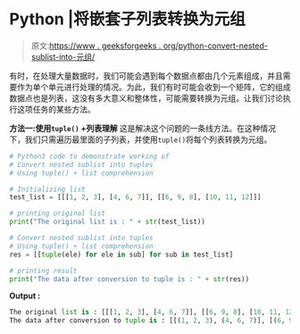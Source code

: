 # Python |将嵌套子列表转换为元组

> 原文:[https://www . geeksforgeeks . org/python-convert-nested-sublist-into-元组/](https://www.geeksforgeeks.org/python-convert-nested-sublist-into-tuples/)

有时，在处理大量数据时，我们可能会遇到每个数据点都由几个元素组成，并且需要作为单个单元进行处理的情况。为此，我们有时可能会收到一个矩阵，它的组成数据点也是列表，这没有多大意义和整体性，可能需要转换为元组。让我们讨论执行这项任务的某些方法。

**方法一:使用`tuple()` +列表理解**
这是解决这个问题的一条线方法。在这种情况下，我们只需遍历最里面的子列表，并使用`tuple()`将每个列表转换为元组。

```py
# Python3 code to demonstrate working of
# Convert nested sublist into tuples
# Using tuple() + list comprehension

# Initializing list
test_list = [[[1, 2, 3], [4, 6, 7]], [[6, 9, 8], [10, 11, 12]]]

# printing original list
print("The original list is : " + str(test_list))

# Convert nested sublist into tuples
# Using tuple() + list comprehension
res = [[tuple(ele) for ele in sub] for sub in test_list]

# printing result
print("The data after conversion to tuple is : " + str(res))
```

**Output :**

```py
The original list is : [[[1, 2, 3], [4, 6, 7]], [[6, 9, 8], [10, 11, 12]]]
The data after conversion to tuple is : [[(1, 2, 3), (4, 6, 7)], [(6, 9, 8), (10, 11, 12)]]

```
